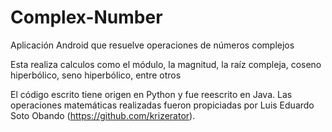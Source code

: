 # Complex-Number

Aplicación Android que resuelve operaciones de números complejos

Esta realiza calculos como el módulo, la magnitud, la raíz compleja, coseno hiperbólico, seno hiperbólico, entre otros

El código escrito tiene origen en Python y fue reescrito en Java. Las operaciones matemáticas realizadas fueron propiciadas por Luis Eduardo Soto Obando (https://github.com/krizerator).
